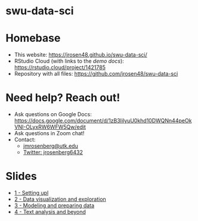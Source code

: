 # swu-data-sci

# Homebase

- This website: https://jrosen48.github.io/swu-data-sci/
- RStudio Cloud (with links to the *demo docs*): https://rstudio.cloud/project/1421785
- Repository with all files: https://github.com/jrosen48/swu-data-sci

# Need help? Reach out!

- Ask questions on Google Docs: https://docs.google.com/document/d/1zB3IilyuU0khd10DWQNn44peOkVNI-OLyxRW6WFW5Qw/edit
- Ask questions in Zoom chat!
- Contact:
  * [jmrosenberg@utk.edu](mailto:jmrosenberg@utk.edu)
  * [Twitter: jrosenberg6432](https://twitter.com/jrosenberg6432)

# Slides

- [1 - Setting upl](1-setting-up.html)
- [2 - Data visualization and exploration](2-data-vis-and-data-exploration.html)
- [3 - Modeling and preparing data](3-modeling-and-preparing.html)
- [4 - Text analysis and beyond](4-text-analysis-and-beyond.html)
